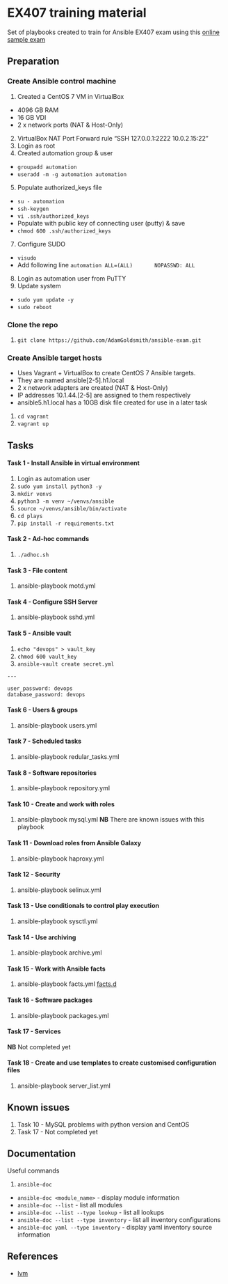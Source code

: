 # EX407 training material

Set of playbooks created to train for Ansible EX407 exam using this [online sample exam](https://www.lisenet.com/2019/ansible-sample-exam-for-ex407/)

## Preparation

### Create Ansible control machine

1. Created a CentOS 7 VM in VirtualBox
  * 4096 GB RAM
  * 16 GB VDI
  * 2 x network ports (NAT & Host-Only)
2. VirtualBox NAT Port Forward rule “SSH 127.0.0.1:2222 10.0.2.15:22”
3. Login as root
4. Created automation group & user
  * `groupadd automation`
  * `useradd -m -g automation automation`
5. Populate authorized_keys file
  * `su - automation`
  * `ssh-keygen`
  * `vi .ssh/authorized_keys`
  * Populate with public key of connecting user (putty) & save
  * `chmod 600 .ssh/authorized_keys`
7. Configure SUDO
  * `visudo`
  * Add following line
  `automation ALL=(ALL)       NOPASSWD: ALL`
8. Login as automation user from PuTTY
9. Update system
  * `sudo yum update -y`
  * `sudo reboot`

### Clone the repo

1. `git clone https://github.com/AdamGoldsmith/ansible-exam.git`

### Create Ansible target hosts

* Uses Vagrant + VirtualBox to create CentOS 7 Ansible targets.
* They are named ansible[2-5].h1.local
* 2 x network adapters are created (NAT & Host-Only)
* IP addresses 10.1.44.[2-5] are assigned to them respectively
* ansible5.h1.local has a 10GB disk file created for use in a later task

1. `cd vagrant`
2. `vagrant up`

## Tasks

#### Task 1 - Install Ansible in virtual environment
1. Login as automation user
2. `sudo yum install python3 -y`
3. `mkdir venvs`
4. `python3 -m venv ~/venvs/ansible`
5. `source ~/venvs/ansible/bin/activate`
6. `cd plays`
7. `pip install -r requirements.txt`

#### Task 2 - Ad-hoc commands
1. `./adhoc.sh`

#### Task 3 - File content
1. ansible-playbook motd.yml

#### Task 4 - Configure SSH Server
1. ansible-playbook sshd.yml

#### Task 5 - Ansible vault
1. `echo "devops" > vault_key`
2. `chmod 600 vault_key`
3. `ansible-vault create secret.yml`
```
---

user_password: devops
database_password: devops
```

#### Task 6 - Users & groups
1. ansible-playbook users.yml

#### Task 7 - Scheduled tasks
1. ansible-playbook redular_tasks.yml

#### Task 8 - Software repositories
1. ansible-playbook repository.yml

#### Task 10 - Create and work with roles
1. ansible-playbook mysql.yml
__NB__ There are known issues with this playbook

#### Task 11 - Download roles from Ansible Galaxy
1. ansible-playbook haproxy.yml

#### Task 12 - Security
1. ansible-playbook selinux.yml

#### Task 13 - Use conditionals to control play execution
1. ansible-playbook sysctl.yml

#### Task 14 - Use archiving
1. ansible-playbook archive.yml

#### Task 15 - Work with Ansible facts
1. ansible-playbook facts.yml
[facts.d](https://docs.ansible.com/ansible/latest/user_guide/playbooks_variables.html#local-facts-facts-d)

#### Task 16 - Software packages
1. ansible-playbook packages.yml

#### Task 17 - Services
__NB__ Not completed yet

#### Task 18 - Create and use templates to create customised configuration files
1. ansible-playbook server_list.yml

## Known issues

1. Task 10 - MySQL problems with python version and CentOS
2. Task 17 - Not completed yet

## Documentation

Useful commands

1. `ansible-doc`

* `ansible-doc <module_name>` - display module information
* `ansible-doc --list` - list all modules
* `ansible-doc --list --type lookup` - list all lookups
* `ansible-doc --list --type inventory` - list all inventory configurations
* `ansible-doc yaml --type inventory` - display yaml inventory source information

## References

* [lvm](https://www.linuxsysadmins.com/creating-logical-volume-using-ansible/)

